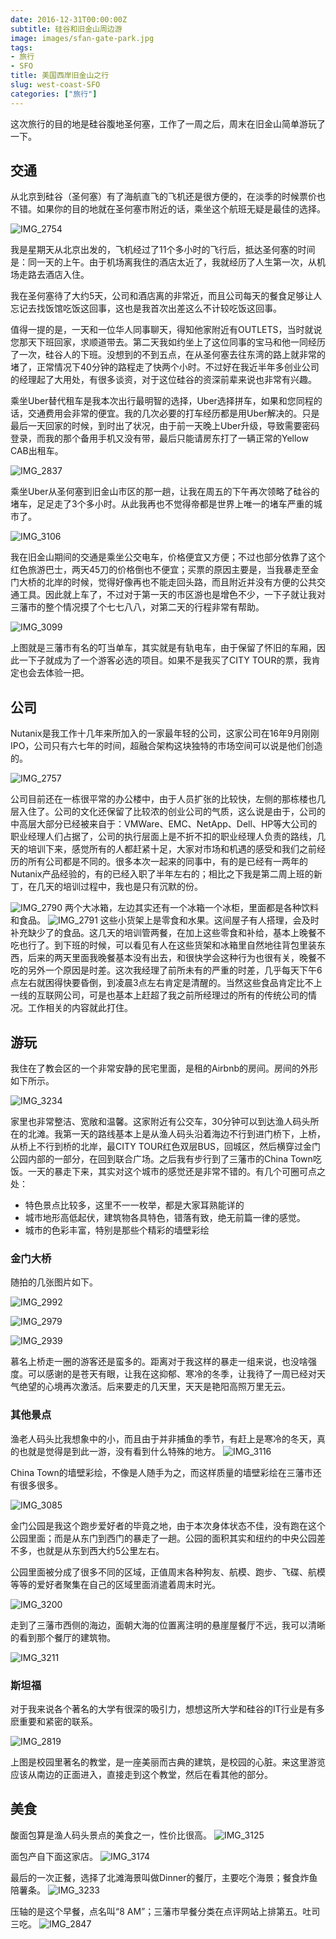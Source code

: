 ```yaml
---
date: 2016-12-31T00:00:00Z
subtitle: 硅谷和旧金山周边游
image: images/sfan-gate-park.jpg
tags:
- 旅行
- SFO
title: 美国西岸旧金山之行
slug: west-coast-SFO
categories: ["旅行"]
---
```


这次旅行的目的地是硅谷腹地圣何塞，工作了一周之后，周末在旧金山简单游玩了一下。

## 交通

从北京到硅谷（圣何塞）有了海航直飞的飞机还是很方便的，在淡季的时候票价也不错。如果你的目的地就在圣何塞市附近的话，乘坐这个航班无疑是最佳的选择。

![IMG_2754](/images/IMG_2754.jpg)

我是星期天从北京出发的，飞机经过了11个多小时的飞行后，抵达圣何塞的时间是：同一天的上午。由于机场离我住的酒店太近了，我就经历了人生第一次，从机场走路去酒店入住。

我在圣何塞待了大约5天，公司和酒店离的非常近，而且公司每天的餐食足够让人忘记去找饭馆吃饭这回事，这也是我首次出差这么不计较吃饭这回事。

值得一提的是，一天和一位华人同事聊天，得知他家附近有OUTLETS，当时就说您那天下班回家，求顺道带去。第二天我如约坐上了这位同事的宝马和他一同经历了一次，硅谷人的下班。没想到的不到五点，在从圣何塞去往东湾的路上就非常的堵了，正常情况下40分钟的路程走了快两个小时。不过好在我近半年多创业公司的经理起了大用处，有很多谈资，对于这位硅谷的资深前辈来说也非常有兴趣。

乘坐Uber替代租车是我本次出行最明智的选择，Uber选择拼车，如果和您同程的话，交通费用会非常的便宜。我的几次必要的打车经历都是用Uber解决的。只是最后一天回家的时候，到时出了状况，由于前一天晚上Uber升级，导致需要密码登录，而我的那个备用手机又没有带，最后只能请房东打了一辆正常的Yellow CAB出租车。

![IMG_2837](/images/IMG_2837.jpg)

乘坐Uber从圣何塞到旧金山市区的那一趟，让我在周五的下午再次领略了硅谷的堵车，足足走了3个多小时。从此我再也不觉得帝都是世界上唯一的堵车严重的城市了。

![IMG_3106](/images/IMG_3106.jpg)

我在旧金山期间的交通是乘坐公交电车，价格便宜又方便；不过也部分依靠了这个红色旅游巴士，两天45刀的价格倒也不便宜；买票的原因主要是，当我暴走至金门大桥的北岸的时候，觉得好像再也不能走回头路，而且附近并没有方便的公共交通工具。因此就上车了，不过对于第一天的市区游也是增色不少，一下子就让我对三藩市的整个情况摸了个七七八八，对第二天的行程非常有帮助。

![IMG_3099](/images/IMG_3099.jpg)

上图就是三藩市有名的叮当单车，其实就是有轨电车，由于保留了怀旧的车厢，因此一下子就成为了一个游客必选的项目。如果不是我买了CITY TOUR的票，我肯定也会去体验一把。

## 公司

Nutanix是我工作十几年来所加入的一家最年轻的公司，这家公司在16年9月刚刚IPO，公司只有六七年的时间，超融合架构这块独特的市场空间可以说是他们创造的。

![IMG_2757](/images/IMG_2757.jpg)

公司目前还在一栋很平常的办公楼中，由于人员扩张的比较快，左侧的那栋楼也几层入住了。公司的文化还保留了比较浓的创业公司的气质，这么说是由于，公司的中高层大部分已经被来自于：VMWare、EMC、NetApp、Dell、HP等大公司的职业经理人们占据了，公司的执行层面上是不折不扣的职业经理人负责的路线，几天的培训下来，感觉所有的人都赶紧十足，大家对市场和机遇的感受和我们之前经历的所有公司都是不同的。很多本次一起来的同事中，有的是已经有一两年的Nutanix产品经验的，有的已经入职了半年左右的；相比之下我是第二周上班的新丁，在几天的培训过程中，我也是只有沉默的份。

![IMG_2790](/images/IMG_2790.jpg)
两个大冰箱，左边其实还有一个冰箱一个冰柜，里面都是各种饮料和食品。
![IMG_2791](/images/IMG_2791.jpg)
这些小货架上是零食和水果。这间屋子有人搭理，会及时补充缺少了的食品。这几天的培训管两餐，在加上这些零食和补给，基本上晚餐不吃也行了。到下班的时候，可以看见有人在这些货架和冰箱里自然地往背包里装东西，后来的两天里面我晚餐基本没有出去，和很快学会这种行为也很有关，晚餐不吃的另外一个原因是时差。这次我经理了前所未有的严重的时差，几乎每天下午6点左右就困得快要昏倒，到凌晨3点左右肯定是清醒的。当然这些食品肯定比不上一线的互联网公司，可是也基本上赶超了我之前所经理过的所有的传统公司的情况。工作相关的内容就此打住。

## 游玩

我住在了教会区的一个非常安静的民宅里面，是租的Airbnb的房间。房间的外形如下所示。

![IMG_3234](/images/IMG_3234.jpg)

家里也非常整洁、宽敞和温馨。这家附近有公交车，30分钟可以到达渔人码头所在的北滩。我第一天的路线基本上是从渔人码头沿着海边不行到进门桥下，上桥，从桥上不行到桥的北岸，最CITY TOUR红色双层BUS，回城区，然后横穿过金门公园内部的一部分，在回到联合广场。之后我有步行到了三藩市的China Town吃饭。一天的暴走下来，其实对这个城市的感觉还是非常不错的。有几个可圈可点之处：

* 特色景点比较多，这里不一一枚举，都是大家耳熟能详的
* 城市地形高低起伏，建筑物各具特色，错落有致，绝无前篇一律的感觉。
* 城市的色彩丰富，特别是那些个精彩的墙壁彩绘

### 金门大桥

随拍的几张图片如下。

![IMG_2992](/images/IMG_2992.jpg)

![IMG_2979](/images/IMG_2979.jpg)

![IMG_2939](/images/IMG_2939.jpg)

慕名上桥走一圈的游客还是蛮多的。距离对于我这样的暴走一组来说，也没啥强度。可以感谢的是苍天有眼，让我在这抑郁、寒冷的冬季，让我待了一周已经对天气绝望的心境再次激活。后来要走的几天里，天天是艳阳高照万里无云。

### 其他景点

渔老人码头比我想象中的小，而且由于并非捕鱼的季节，有赶上是寒冷的冬天，真的也就是觉得是到此一游，没有看到什么特殊的地方。
![IMG_3116](/images/IMG_3116.jpg)

China Town的墙壁彩绘，不像是人随手为之，而这样质量的墙壁彩绘在三藩市还有很多很多。

![IMG_3085](/images/IMG_3085.jpg)

金门公园是我这个跑步爱好者的毕竟之地，由于本次身体状态不佳，没有跑在这个公园里面；而是从东门到西门的暴走了一趟。公园的面积其实和纽约的中央公园差不多，也就是从东到西大约5公里左右。

公园里面被分成了很多不同的区域，正值周末各种狗友、航模、跑步、飞碟、航模等等的爱好者聚集在自己的区域里面消遣着周末时光。

![IMG_3200](/images/IMG_3200.jpg)

走到了三藩市西侧的海边，面朝大海的位置离注明的悬崖屋餐厅不远，我可以清晰的看到那个餐厅的建筑物。

![IMG_3211](/images/IMG_3211.jpg)

### 斯坦福

对于我来说各个著名的大学有很深的吸引力，想想这所大学和硅谷的IT行业是有多麽重要和紧密的联系。

![IMG_2819](/images/IMG_2819.jpg)

上图是校园里著名的教堂，是一座美丽而古典的建筑，是校园的心脏。来这里游览应该从南边的正面进入，直接走到这个教堂，然后在看其他的部分。

## 美食

酸面包算是渔人码头景点的美食之一，性价比很高。
![IMG_3125](/images/IMG_3125.jpg)

面包产自下面这家店。
![IMG_3174](/images/IMG_3174.jpg)

最后的一次正餐，选择了北滩海景叫做Dinner的餐厅，主要吃个海景；餐食炸鱼陪薯条。
![IMG_3233](/images/IMG_3233.jpg)

压轴的是这个早餐，点名叫“8 AM”；三藩市早餐分类在点评网站上排第五。吐司三吃。
![IMG_2847](/images/IMG_2847.jpg)
